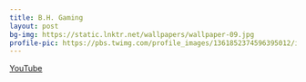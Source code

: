 ```yaml
---	
title: B.H. Gaming
layout: post	
bg-img: https://static.lnktr.net/wallpapers/wallpaper-09.jpg
profile-pic: https://pbs.twimg.com/profile_images/1361852374596395012/isM8He5__400x400.jpg
---	
```


  <div class="links">	
    <a href="https://gg.himpfen.com/" class="btn btn-outline-danger btn-lg btn-block">YouTube</a>
  </div>
